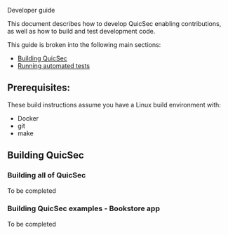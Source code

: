  Developer guide

This document describes how to develop QuicSec enabling contributions, as well as how to build and test development code.

This guide is broken into the following main sections:

- [Building QuicSec](#building-quicsec)
- [Running automated tests](#running-automated-tests)


## Prerequisites:

These build instructions assume you have a Linux build environment
with:

-  Docker
-  git
-  make

## Building QuicSec

### Building all of QuicSec

To be completed

### Building QuicSec examples - Bookstore app

To be completed
